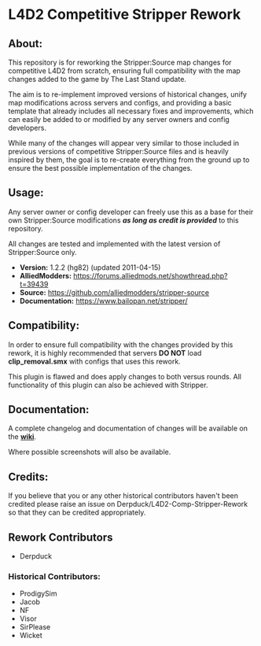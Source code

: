 # L4D2 Competitive Stripper Rework

## About:
This repository is for reworking the Stripper:Source map changes for competitive L4D2 from scratch, ensuring full compatibility with the map changes added to the game by The Last Stand update.

The aim is to re-implement improved versions of historical changes, unify map modifications across servers and configs, and providing a basic template that already includes all necessary fixes and improvements, which can easily be added to or modified by any server owners and config developers.

While many of the changes will appear very similar to those included in previous versions of competitive Stripper:Source files and is heavily inspired by them, the goal is to re-create everything from the ground up to ensure the best possible implementation of the changes.

## Usage:
Any server owner or config developer can freely use this as a base for their own Stripper:Source modifications _**as long as credit is provided**_ to this repository.

All changes are tested and implemented with the latest version of Stripper:Source only.
* **Version:** 1.2.2 (hg82) (updated 2011-04-15)
* **AlliedModders:** https://forums.alliedmods.net/showthread.php?t=39439
* **Source:** https://github.com/alliedmodders/stripper-source
* **Documentation:** https://www.bailopan.net/stripper/

## Compatibility:
In order to ensure full compatibility with the changes provided by this rework, it is highly recommended that servers **DO NOT** load **clip_removal.smx** with configs that uses this rework.

This plugin is flawed and does apply changes to both versus rounds. All functionality of this plugin can also be achieved with Stripper.

## Documentation:
A complete changelog and documentation of changes will be available on the **[wiki](https://github.com/Derpduck/L4D2-Comp-Stripper-Rework/wiki)**.

Where possible screenshots will also be available.

## Credits:
If you believe that you or any other historical contributors haven't been credited please raise an issue on Derpduck/L4D2-Comp-Stripper-Rework so that they can be credited appropriately.

## Rework Contributors
* Derpduck

### Historical Contributors:
* ProdigySim
* Jacob
* NF
* Visor
* SirPlease
* Wicket
